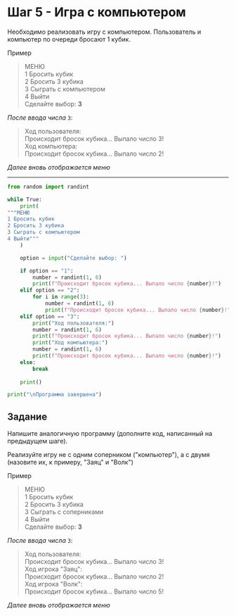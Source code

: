 # Шаг 5 - Игра с компьютером

Необходимо реализовать игру с компьютером. Пользователь и компьютер по очереди бросают 1 кубик.

Пример 

> МЕНЮ  
> 1 Бросить кубик  
> 2 Бросить 3 кубика  
> 3 Сыграть с компьютером   
> 4 Выйти  
> Сделайте выбор: **3**

_После ввода числа_ `3`:

> Ход пользователя:  
> Происходит бросок кубика... Выпало число 3!     
> Ход компьютера:  
> Происходит бросок кубика... Выпало число 2! 

_Далее вновь отображается меню_

---

```python
from random import randint

while True:
    print(
"""МЕНЮ
1 Бросить кубик
2 Бросить 3 кубика
3 Сыграть с компьютером
4 Выйти"""
    )

    option = input("Сделайте выбор: ")

    if option == "1":
        number = randint(1, 6)
        print(f"Происходит бросок кубика... Выпало число {number}!")
    elif option == "2":
        for i in range(3):
            number = randint(1, 6)
            print(f"Происходит бросок кубика... Выпало число {number}!")
    elif option == "3":
        print("Ход пользователя:")
        number = randint(1, 6)
        print(f"Происходит бросок кубика... Выпало число {number}!")
        print("Ход компьютера:")
        number = randint(1, 6)
        print(f"Происходит бросок кубика... Выпало число {number}!")    
    else:
        break
    
    print()

print("\nПрограмма завершена") 
```

## Задание

Напишите аналогичную программу (дополните код, написанный на предыдущем шаге).

Реализуйте игру не с одним соперником ("компьютер"), а с двумя (назовите их, к примеру, "Заяц" и "Волк")

Пример 

> МЕНЮ  
> 1 Бросить кубик  
> 2 Бросить 3 кубика  
> 3 Сыграть с соперниками   
> 4 Выйти  
> Сделайте выбор: **3**

_После ввода числа_ `3`:

> Ход пользователя:  
> Происходит бросок кубика... Выпало число 3!     
> Ход игрока "Заяц":  
> Происходит бросок кубика... Выпало число 2!  
> Ход игрока "Волк":  
> Происходит бросок кубика... Выпало число 5! 

_Далее вновь отображается меню_
